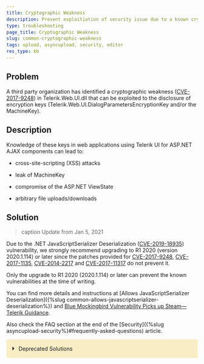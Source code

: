 ```yaml
---
title: Cryptographic Weakness
description: Prevent exploitiation of security issue due to a known cryptographic weaknes.
type: troubleshooting
page_title: Cryptographic Weakness
slug: common-cryptographic-weakness
tags: upload, asyncupload, security, editor
res_type: kb
---
```


## Problem

A third party organization has identified a cryptographic weakness ([CVE-2017-9248](https://cve.mitre.org/cgi-bin/cvename.cgi?name=CVE-2017-9248)) in Telerik.Web.UI.dll that can be exploited to the disclosure of encryption keys (Telerik.Web.UI.DialogParametersEncryptionKey and/or the MachineKey).

## Description

Knowledge of these keys in web applications using Telerik UI for ASP.NET AJAX components can lead to:
 - cross-site-scripting (XSS) attacks

 - leak of MachineKey

 - compromise of the ASP.NET ViewState

 - arbitrary file uploads/downloads

## Solution

>caption Update from Jan 5, 2021

Due to the .NET JavaScriptSerializer Deserialization ([CVE-2019-18935](https://cve.mitre.org/cgi-bin/cvename.cgi?name=CVE-2019-18935)) vulnerability, we strongly recommend upgrading to R1 2020 (version 2020.1.114) or later since the patches provided for [CVE-2017-9248](https://cve.mitre.org/cgi-bin/cvename.cgi?name=CVE-2017-9248), [CVE-2017-1135](https://cve.mitre.org/cgi-bin/cvename.cgi?name=CVE-2017-11357), [CVE-2014-2217](https://cve.mitre.org/cgi-bin/cvename.cgi?name=2014-2217) and [CVE-2017-11317](https://cve.mitre.org/cgi-bin/cvename.cgi?name=CVE-2017-11317) do not prevent it.

Only the upgrade to R1 2020 (2020.1.114) or later can prevent the known vulnerabilities at the time of writing.

You can find more details and instructions at [Allows JavaScriptSerializer Deserialization]({%slug common-allows-javascriptserializer-deserialization%}) and [Blue Mockingbird Vulnerability Picks up Steam—Telerik Guidance](https://www.telerik.com/blogs/blue-mockingbird-vulnerability-telerik-guidance).

Also check the FAQ section at the end of the [Security]({%slug asyncupload-security%}#frequently-asked-questions) article.

<style>
    input.collapse-panel-toggle-checkbox {
        display: none;
    }


    .collapse-panel-toggle-lable {
        display: block;
        padding: 1rem;
        background: #f9edc6;
        cursor: pointer;
        transition: all 0.25s ease-out;
    }

        .collapse-panel-toggle-lable::before {
            content: ' ';
            display: inline-block;
            border-top: 5px solid transparent;
            border-bottom: 5px solid transparent;
            border-left: 5px solid currentColor;
            vertical-align: middle;
            margin-right: .7rem;
            transform: translateY(-2px);
            transition: transform .2s ease-out;
        }

    .collapse-panel-toggle-checkbox:checked + .collapse-panel-toggle-lable::before {
        transform: rotate(90deg) translateX(-3px);
    }


    .collapse-panel-content-wrapper {
        max-height: 0px;
        overflow: hidden;
        transition: max-height .25s ease-in-out;
    }


    .collapse-panel-toggle-checkbox:checked + .collapse-panel-toggle-lable + .collapse-panel-content-wrapper {
        max-height: unset;
        overflow: auto;
    }


    .collapse-panel-content-wrapper .collapse-panel-content {
        background: rgba(249,237,198, .2);
        border-bottom: 1px solid rgba(249,237,198, .45);
        padding: .5rem 1rem;
    }

    .collapse-panel-content-wrapper p {
        margin-bottom: 0;
    }
</style>
<!--[if IE]>
<style>
    .collapse-panel-content-wrapper {
        max-height: none;
    }
</style>
<![endif]-->

<div class="collapse-panel">
    <input id="collapse-panel-checkbox" class="collapse-panel-toggle-checkbox" type="checkbox">
    <label for="collapse-panel-checkbox" class="collapse-panel-toggle-lable">Deprecated Solutions</label>
    <div class="collapse-panel-content-wrapper">
        <div class="collapse-panel-content">
            <p>
<p>To ensure your application is not exposed to such a risk, there are three mitigation paths:</p>
<ul>
    <li>
    <p><a href="#full-patches">Use a patch</a> for versions between Q1 2013 (2013.1.220) and R2 2017 (2017.2.503)</p>
    </li>
    <li>
    <p><a href="#partial-patches">Use a patch</a> for some versions between Q1 2011 (2011.1.315) and Q3 2012 SP2 (2012.3.1308)</p>
    </li>
    <li>
    <p>If you are on active maintenance,&nbsp;<a href="#upgrade-to-latest">upgrade to R2 2017 SP1 (2017.2.621) or later</a>.</p>
    </li>
    <li>
    <p><a href="#prevent-access">Prevent access to the Telerik Dialog Handler</a></p>
    </li>
</ul>
<p>NOTE: The patches are <strong>not</strong> available on the Telerik NuGet feed.</p>
<p>NOTE: If you are targeting .NET 3.5, review the<a href="http://docs.telerik.com/devtools/aspnet-ajax/controls/fips-compatibility"> FIPS Compatibility article</a>&nbsp;, because the encryption issue it describes also pertains to these patches.</p>
<hr >
<a id="full-patches"></a>
<h4>Use a patch for versions between Q1 2013 (2013.1.220) and R2 2017 (2017.2.503)</h4>
<p><strong>Download a patched version</strong> from your Telerik.com account <strong>after the 26th of June 2017</strong>:</p>
<ol>
    <li>Go to your <a href="/account/product-download?product=RCAJAX" target="_blank">telerik.com account</a>.</li>
    <li>From the Version dropdown, select your release: <p><img src="images/common-cryptographic-weakness-version-dropdown.png" alt="Version dropdown"></p></li>
    <li>Download the <span >SecurityPatch_&lt;your_version&gt;.zip</span> file.
    </li>
    <li>
    <a href="http://docs.telerik.com/devtools/aspnet-ajax/installation/upgrading-instructions/upgrading-a-trial-to-a-developer-license-or-to-a-newer-version#manual-upgrade">Replace the Telerik.Web.UI assembly in your application</a> with the one of the same version that you just downloaded.
    </li>
    <li>Generate <strong>new unique keys</strong>&nbsp;for&nbsp;<strong>Telerik.Web.UI.DialogParametersEncryptionKey&nbsp;</strong>and&nbsp;<strong>MachineKey&nbsp;</strong>in your&nbsp;<strong>web.config</strong>. You can <a href="http://docs.telerik.com/devtools/aspnet-ajax/knowledge-base/images/generate-keys-iis.png" title="" class="" target="">use the IIS MachineKey Validation Key generator to get them (make sure to avoid the ,IsolateApps portion)</a>.</li>
</ol>
<p>The patched version shows "Telerik.Web.UI.Patch" in the File Description under Properties in Windows Explorer:</p>
<p>How to spot a patched version of Telerik.Web.UI.dll:</p>
<p><img src="images/common-cryptographic-weakness-patched-version-description.png" alt="Patched version description"></p>
<p><strong>Source code</strong> for building a <strong>patched </strong>version and <a href="http://docs.telerik.com/devtools/aspnet-ajax/deployment/protecting-the-telerik-asp.net-ajax-assembly">protecting the Telerik.Web.UI assembly</a> is available after <strong>14 Jul 2017</strong>.</p>
<hr >
<a id="partial-patches"></a>
<h4>Use a patch for versions between Q1 2011 (2011.1.315) and Q3 2012 SP2 (2012.3.1308)</h4>
<p>If you are on active maintenance,&nbsp;<strong>upgrade at least to Q1 2013 (2013.1.220)</strong> and follow the same approach for <a href="#full-patches">Using a patch for versions between Q1 2013 (2013.1.220) and R2 2017 (2017.2.503)</a>.</p>
<p>Due to technical feasibility, the following versions do <strong>not</strong> have patches for this issue:</p>
<ul>
    <li>Q1 2011 SP2 (2011.1.519)</li>
    <li>Q2 2011 SP1 (2011.2.915)</li>
    <li>Q3 2011 SP1 (2011.3.1305)</li>
    <li>Q1 2012 SP1 (2012.1.411)</li>
    <li>Q2 2012 SP2 (2012.2.912)</li>
</ul>
<p>If your version lists a <span >SecurityPatch_&lt;your_version&gt;.zip</span> file, you can follow the same approach for <a href="#full-patches">Using a patch for versions between Q1 2013 (2013.1.220) and R2 2017 (2017.2.503)</a>.</p>
<hr >
<a id="upgrade-to-latest"></a>
<h4>Upgrade to <strong>R2 2017 SP1</strong> (2017.2.621) or later.</h4>
<ol>
    <li>
    <a href="http://docs.telerik.com/devtools/aspnet-ajax/installation/upgrading-instructions/upgrading-a-trial-to-a-developer-license-or-to-a-newer-version#upgrade-to-a-newer-version-of-telerik-ui-for-aspnet-ajax">
    <strong>Upgrade</strong> your Telerik UI for ASP.NET AJAX version
    </a> to <strong>R2 2017 SP1</strong> (2017.2.621) or later.
    </li>
    <li>
    <strong>Generate new keys</strong> for&nbsp;<strong>Telerik.Web.UI.DialogParametersEncryptionKey </strong>and <strong>MachineKey </strong>in your <strong><a href="http://docs.telerik.com/devtools/aspnet-ajax/general-information/web-config-settings-overview#mandatory-additions-to-the-webconfig">web.config</a></strong>. You can <a href="http://docs.telerik.com/devtools/aspnet-ajax/knowledge-base/images/generate-keys-iis.png" title="" class="" target="">use the IIS MachineKey Validation Key generator to get them (make sure to avoid the ,IsolateApps portion)</a>.</li>
</ol>
<hr >
<a id="prevent-access"></a>
<h4>Prevent access to the Telerik Dialog Handler</h4>
<p>An <strong>alternative</strong> to a fix or a patch is to prevent access to the Telerik DialogHandler. Note that this will make it impossible to use Telerik built-in dialogs for RadEditor and RadSpell.</p>
<p>There are different ways to do that, for example:</p>
<ul>
    <li>
    <p>Add a firewall rule that rejects traffic to the handler.</p>
    </li>
    <li>
    <p>Add a URL redirect rule that returns an error page instead of the handler. Note that this will merely redirect the requests to a page of your choosing, usually with a 301 status code. Here is a basic example:<br>
    <br>
    </p>
    <pre class="prettyprint lang-undefined prettyprinted" style=""><span class="copy-code-btn" title="" id="copy-code-btn-0" data-original-title="Copy Code."><svg version="1.1" id="Layer_1" xmlns="http://www.w3.org/2000/svg" xmlns:xlink="http://www.w3.org/1999/xlink" x="0px" y="0px" width="16px" height="16px" viewBox="0 0 16 16" enable-background="new 0 0 16 16" xml:space="preserve"><g><polygon points="3,2 6,2 6,3 8,3 6,1 2,1 2,12 5,12 5,11 3,11"></polygon><path d="M10,4H6v11h8V8L10,4z M7,14V5h3v3h3v6H7z"></path></g></svg></span><code><span class="tag">&lt;rewrite&gt;</span><span class="pln">
    </span><span class="tag">&lt;rules&gt;</span><span class="pln">
        </span><span class="tag">&lt;rule</span><span class="pln"> </span><span class="atn">name</span><span class="pun">=</span><span class="atv">"DisableDialogHandler"</span><span class="pln"> </span><span class="atn">enabled</span><span class="pun">=</span><span class="atv">"true"</span><span class="pln"> </span><span class="atn">stopProcessing</span><span class="pun">=</span><span class="atv">"true"</span><span class="tag">&gt;</span><span class="pln">
            </span><span class="tag">&lt;match</span><span class="pln"> </span><span class="atn">url</span><span class="pun">=</span><span class="atv">"^Telerik.Web.UI.DialogHandler.*?$"</span><span class="pln"> </span><span class="tag">/&gt;</span><span class="pln">
            </span><span class="tag">&lt;action</span><span class="pln"> </span><span class="atn">type</span><span class="pun">=</span><span class="atv">"Redirect"</span><span class="pln"> </span><span class="atn">url</span><span class="pun">=</span><span class="atv">"not-allowed.aspx"</span><span class="pln"> </span><span class="atn">redirectType</span><span class="pun">=</span><span class="atv">"Permanent"</span><span class="pln"> </span><span class="tag">/&gt;</span><span class="pln">
        </span><span class="tag">&lt;/rule&gt;</span><span class="pln">
    </span><span class="tag">&lt;/rules&gt;</span><span class="pln">
</span><span class="tag">&lt;/rewrite&gt;</span></code></pre>
    </li>
    <li>
    <p>Remove the handler from the web.config:</p>
   <pre class="prettyprint lang-undefined prettyprinted" style=""><span class="copy-code-btn" title="" id="copy-code-btn-0" data-original-title="Copy Code."><svg version="1.1" id="Layer_1" xmlns="http://www.w3.org/2000/svg" xmlns:xlink="http://www.w3.org/1999/xlink" x="0px" y="0px" width="16px" height="16px" viewBox="0 0 16 16" enable-background="new 0 0 16 16" xml:space="preserve"><g><polygon points="3,2 6,2 6,3 8,3 6,1 2,1 2,12 5,12 5,11 3,11"></polygon><path d="M10,4H6v11h8V8L10,4z M7,14V5h3v3h3v6H7z"></path></g></svg></span><code><span class="tag">&lt;system.web&gt;</span><span class="pln">
    </span><span class="tag">&lt;httpHandlers&gt;</span><span class="pln">
        </span><span class="com">&lt;!-- You may have either of the following lines, depending on the extension you use --&gt;</span><span class="pln">
        </span><span class="com">&lt;!-- Remove this line --&gt;</span><span class="pln">
        </span><span class="tag">&lt;add</span><span class="pln"> </span><span class="atn">path</span><span class="pun">=</span><span class="atv">"Telerik.Web.UI.DialogHandler.aspx"</span><span class="pln"> </span><span class="atn">type</span><span class="pun">=</span><span class="atv">"Telerik.Web.UI.DialogHandler"</span><span class="pln"> </span><span class="atn">verb</span><span class="pun">=</span><span class="atv">"*"</span><span class="pln"> </span><span class="atn">validate</span><span class="pun">=</span><span class="atv">"false"</span><span class="pln"> </span><span class="tag">/&gt;</span><span class="pln">
        </span><span class="com">&lt;!-- Remove this line --&gt;</span><span class="pln">
        </span><span class="tag">&lt;add</span><span class="pln"> </span><span class="atn">path</span><span class="pun">=</span><span class="atv">"Telerik.Web.UI.DialogHandler.ashx"</span><span class="pln"> </span><span class="atn">type</span><span class="pun">=</span><span class="atv">"Telerik.Web.UI.DialogHandler"</span><span class="pln"> </span><span class="atn">verb</span><span class="pun">=</span><span class="atv">"*"</span><span class="pln"> </span><span class="atn">validate</span><span class="pun">=</span><span class="atv">"false"</span><span class="pln"> </span><span class="tag">/&gt;</span><span class="pln">
    </span><span class="tag">&lt;/httpHandlers&gt;</span><span class="pln">
</span><span class="tag">&lt;/system.web&gt;</span><span class="pln">
</span><span class="tag">&lt;system.webServer&gt;</span><span class="pln">
    </span><span class="tag">&lt;handlers&gt;</span><span class="pln">
        </span><span class="com">&lt;!-- Ensure you have this line --&gt;</span><span class="pln">
        </span><span class="tag">&lt;remove</span><span class="pln"> </span><span class="atn">name</span><span class="pun">=</span><span class="atv">"Telerik_Web_UI_DialogHandler_aspx"</span><span class="pln"> </span><span class="tag">/&gt;</span><span class="pln">
        </span><span class="com">&lt;!-- You may have either of the following lines, depending on the extension you use --&gt;</span><span class="pln">
        </span><span class="com">&lt;!-- Remove this line --&gt;</span><span class="pln">
        </span><span class="tag">&lt;add</span><span class="pln"> </span><span class="atn">name</span><span class="pun">=</span><span class="atv">"Telerik_Web_UI_DialogHandler_aspx"</span><span class="pln"> </span><span class="atn">path</span><span class="pun">=</span><span class="atv">"Telerik.Web.UI.DialogHandler.aspx"</span><span class="pln"> </span><span class="atn">type</span><span class="pun">=</span><span class="atv">"Telerik.Web.UI.DialogHandler"</span><span class="pln"> </span><span class="atn">verb</span><span class="pun">=</span><span class="atv">"*"</span><span class="pln"> </span><span class="atn">preCondition</span><span class="pun">=</span><span class="atv">"integratedMode"</span><span class="pln"> </span><span class="tag">/&gt;</span><span class="pln">
        </span><span class="com">&lt;!-- Remove this line --&gt;</span><span class="pln">
        </span><span class="tag">&lt;add</span><span class="pln"> </span><span class="atn">name</span><span class="pun">=</span><span class="atv">"Telerik_Web_UI_DialogHandler_aspx"</span><span class="pln"> </span><span class="atn">path</span><span class="pun">=</span><span class="atv">"Telerik.Web.UI.DialogHandler.ashx"</span><span class="pln"> </span><span class="atn">type</span><span class="pun">=</span><span class="atv">"Telerik.Web.UI.DialogHandler"</span><span class="pln"> </span><span class="atn">verb</span><span class="pun">=</span><span class="atv">"*"</span><span class="pln"> </span><span class="atn">preCondition</span><span class="pun">=</span><span class="atv">"integratedMode"</span><span class="pln"> </span><span class="tag">/&gt;</span><span class="pln">
    </span><span class="tag">&lt;/handlers&gt;</span><span class="pln">
</span><span class="tag">&lt;/system.webServer&gt;</span></code></pre>
    </li>
    <li>
    <p>For <strong>SharePoint </strong>sites, <strong>delete </strong>the <strong>Telerik.Web.UI.SpellCheckHandler.ashx </strong>and&nbsp;<strong>Telerik.Web.UI.DialogHandler.aspx&nbsp;</strong>files that correspond to these handlers. You can find them in the following folders:</p>
    <ul>
        <li>
        <p>SharePoint 2010: C:\Program Files\Common Files\Microsoft Shared\Web Server Extensions\wpresources\RadEditorSharePoint\6.x.x.0__1f131a624888eeed\Resources</p>
        </li>
        <li>
        <p>SharePoint 2013: C:\Program Files\Common Files\Microsoft Shared\Web Server Extensions\wpresources\RadEditorSharePoint\7.x.x.0__1f131a624888eeed\Resources</p>
        </li>
        <li>
        <p>SharePoint 2016: C:\Program Files\Common Files\Microsoft Shared\Web Server Extensions\wpresources\RadEditorSharePoint\7.x.x.0__1f131a624888eeed\Resources</p>
        </li>
    </ul>
    </li>
</ul>
<p>You can test whether the handler is available by requesting the following URL under you application root: <strong>Telerik.Web.UI.DialogHandler.aspx?checkHandler=true</strong></p>
<p>When the handler is not available, you will get an error similar to the following:<br>
<img src="https://d585tldpucybw.cloudfront.net/sfimages/default-source/default-album/handler-not-registered.png?sfvrsn=a04bb79_1" data-displaymode="Original" alt="Error when handler is not registered" title="handler-not-registered"></p>

            </p>
        </div>
    </div>
</div>

## Notes

We would like to thank Erlend Leiknes, security consultant in Mnemonic AS, and Thanh Van Tien Nguyen, for responsibly disclosing this vulnerability to us and helping in its resolution.

## External References

[CVE-2017-9248](https://cve.mitre.org/cgi-bin/cvename.cgi?name=CVE-2017-9248)

## See Also

* [RadEditor Security article]({%slug editor/security%})
* [Allows JavaScriptSerializer Deserialization]({%slug common-allows-javascriptserializer-deserialization%})
* [RadAsyncUpload Security article]({%slug asyncupload-security%})
* [Unrestricted File Upload](https://www.telerik.com/support/kb/aspnet-ajax/upload-(async)/details/unrestricted-file-upload)
* [Insecure Direct Object Reference](https://www.telerik.com/support/kb/aspnet-ajax/upload-(async)/details/insecure-direct-object-reference)
* [Blue Mockingbird Vulnerability Picks up Steam—Telerik Guidance blog post (CVE-2019-18935)](https://www.telerik.com/blogs/blue-mockingbird-vulnerability-telerik-guidance)
